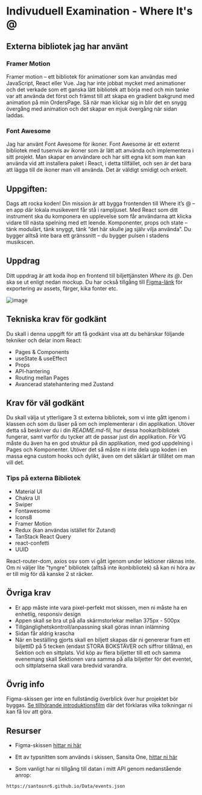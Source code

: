 # Indivuduell Examination - Where It's @


## Externa bibliotek jag har använt

### Framer Motion
Framer motion – ett bibliotek för animationer som kan användas med JavaScript, React eller Vue. Jag har inte jobbat mycket med animationer och det verkade som ett ganska lätt bibliotek att börja med och min tanke var att använda det först och främst till att skapa en gradient bakgrund med animation på min OrdersPage. Så när man klickar sig in blir det en snygg övergång med animation och det skapar en mjuk övergång när sidan laddas.  


### Font Awesome  
Jag har använt Font Awesome för ikoner. Font Awesome är ett externt bibliotek med tusenvis av ikoner som är lätt att använda och implementera i sitt projekt. Man skapar en användare och har sitt egna kit som man kan använda vid att installera paket i React, i detta tillfället, och sen är det bara att lägga till de ikoner man vill använda. Det är väldigt smidigt och enkelt. 



## Uppgiften:

Dags att rocka koden! Din mission är att bygga frontenden till Where it’s @ – en app där lokala musikevent får stå i rampljuset.
Med React som ditt instrument ska du komponera en upplevelse som får användarna att klicka vidare till nästa spelning med ett leende.
Komponenter, props och state – tänk modulärt, tänk snyggt, tänk “det här skulle jag själv vilja använda”.
Du bygger alltså inte bara ett gränssnitt – du bygger pulsen i stadens musikscen.

## Uppdrag

Ditt uppdrag är att koda ihop en frontend till biljettjänsten _Where its @_. Den ska se ut enligt nedan mockup. Du har också tillgång till [Figma-länk](https://www.figma.com/file/vcgWPPy2q44oZZ2eORL1wB/Where-its-light?node-id=0%3A1) för exportering av assets, färger, kika fonter etc.

![image](https://github.com/user-attachments/assets/de858683-8f5d-4b2b-bd73-1662bcaca8c8)


## Tekniska krav för godkänt

Du skall i denna uppgift för att få godkänt visa att du behärskar följande tekniker och delar inom React:

- Pages & Components
- useState & useEffect
- Props
- API-hantering
- Routing mellan Pages
- Avancerad statehantering med Zustand

## Krav för väl godkänt

Du skall välja ut ytterligare 3 st externa bibliotek, som vi inte gått igenom i klassen och som du läser på om och implementerar i din applikation. Utöver detta så beskriver du i din _README.md_-fil, hur dessa hookar/bibliotek fungerar, samt varför du tycker att de passar just din applikation. För VG måste du även ha en god struktur på din applikation, med god uppdelning i Pages och Komponenter. Utöver det så måste ni inte dela upp koden i en massa egna custom hooks och dylikt, även om det såklart är tillåtet om man vill det.

### Tips på externa Bibliotek

- Material UI
- Chakra UI
- Swiper
- Fontawesome
- Icons8
- Framer Motion
- Redux (kan användas istället för Zutand)
- TanStack React Query
- react-confetti
- UUID

React-router-dom, axios osv som vi gått igenom under lektioner räknas inte. Om ni väljer lite "tyngre" bibliotek (alltså inte ikonbibliotek) så kan ni höra av er till mig för då kanske 2 st räcker. 

## Övriga krav

- Er app måste inte vara pixel-perfekt mot skissen, men ni måste ha en enhetlig, responsiv design
- Appen skall se bra ut på alla skärmstorlekar mellan 375px - 500px
- Tillgänglighetskontroll/anpassning skall göras innan inlämning
- Sidan får aldrig krascha
- När en beställing gjorts skall en biljett skapas där ni genererar fram ett biljettID på 5 tecken (endast STORA BOKSTÄVER och siffror tillåtna), en Sektion och en sittplats. Vid köp av flera biljetter till ett och samma evenemang skall Sektionen vara samma på alla biljetter för det eventet, och sittplatserna skall vara bredvid varandra.

## Övrig info

Figma-skissen ger inte en fullständig överblick över hur projektet bör byggas. [Se tillhörande introduktionsfilm](https://funet.sharepoint.com/:v:/s/FrontendutvecklareYH-Fe24Distans/Eb0ibwDmzD5Cigvm9insGJwBGZGubnWDvoVs1fJJZ8-J4w?e=bfj7lD&nav=eyJyZWZlcnJhbEluZm8iOnsicmVmZXJyYWxBcHAiOiJTdHJlYW1XZWJBcHAiLCJyZWZlcnJhbFZpZXciOiJTaGFyZURpYWxvZy1MaW5rIiwicmVmZXJyYWxBcHBQbGF0Zm9ybSI6IldlYiIsInJlZmVycmFsTW9kZSI6InZpZXcifX0%3D) där det förklaras vilka tolkningar ni kan få lov att göra.

## Resurser

- Figma-skissen [hittar ni här](https://www.figma.com/file/vcgWPPy2q44oZZ2eORL1wB/Where-its-light?node-id=0%3A1)

- Ett av typsnitten som används i skissen, Sansita One, [hittar ni här](https://www.1001fonts.com/sansita-one-font.html)

- Som vanligt har ni tillgång till datan i mitt API genom nedanstående anrop:

```
https://santosnr6.github.io/Data/events.json
